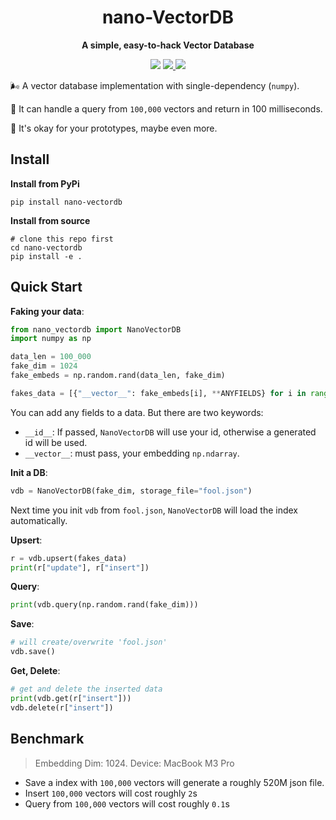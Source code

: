 <div align="center">
  <h1>nano-VectorDB</h1>
  <p><strong>A simple, easy-to-hack Vector Database</strong></p>
  <p>
    <img src="https://img.shields.io/badge/python->=3.9.11-blue">
    <a href="https://pypi.org/project/nano-vectordb/">
      <img src="https://img.shields.io/pypi/v/nano-vectordb.svg">
    </a>
    <a href="https://codecov.io/github/gusye1234/nano-vectordb" > 
 <img src="https://codecov.io/github/gusye1234/nano-vectordb/graph/badge.svg?token=3ACScwuv4h"/> 
 </a>
  </p>
</div>




🌬️ A vector database implementation with single-dependency (`numpy`).

🎁 It can handle a query from `100,000` vectors and return in 100 milliseconds.

🏃 It's okay for your prototypes, maybe even more.



## Install

**Install from PyPi**

```shell
pip install nano-vectordb
```

**Install from source**

```shell
# clone this repo first
cd nano-vectordb
pip install -e .
```



## Quick Start

**Faking your data**:

```python
from nano_vectordb import NanoVectorDB
import numpy as np

data_len = 100_000
fake_dim = 1024
fake_embeds = np.random.rand(data_len, fake_dim)    

fakes_data = [{"__vector__": fake_embeds[i], **ANYFIELDS} for i in range(data_len)]
```

You can add any fields to a data. But there are two keywords:

- `__id__`: If passed, `NanoVectorDB` will use your id, otherwise a generated id will be used.
- `__vector__`: must pass, your embedding `np.ndarray`.

**Init a DB**:

```python
vdb = NanoVectorDB(fake_dim, storage_file="fool.json")
```

Next time you init `vdb` from `fool.json`, `NanoVectorDB` will load the index automatically.

**Upsert**:

```python
r = vdb.upsert(fakes_data)
print(r["update"], r["insert"])
```

**Query**:

```python
print(vdb.query(np.random.rand(fake_dim)))
```

**Save**:

```python
# will create/overwrite 'fool.json'
vdb.save()
```

**Get, Delete**:

```python
# get and delete the inserted data
print(vdb.get(r["insert"]))
vdb.delete(r["insert"])
```



## Benchmark

> Embedding Dim: 1024. Device: MacBook M3 Pro

- Save a index with `100,000` vectors will generate a roughly 520M json file.
- Insert `100,000` vectors will cost roughly `2`s
- Query from `100,000` vectors will cost roughly `0.1`s
